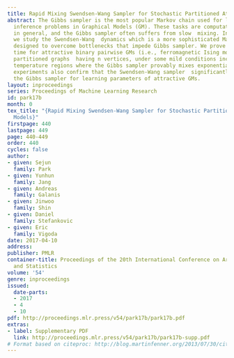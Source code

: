 ```yaml
---
title: Rapid Mixing Swendsen-Wang Sampler for Stochastic Partitioned Attractive Models
abstract: The Gibbs sampler is the most popular Markov chain used for learning and
  inference problems in Graphical Models (GM). These tasks are computationally intractable
  in general, and the Gibbs sampler often suffers from slow  mixing. In this paper,
  we study the Swendsen-Wang  dynamics which is a more sophisticated Markov chain
  designed to overcome bottlenecks that impede Gibbs sampler. We prove O(log n) mixing
  time for attractive binary pairwise GMs (i.e., ferromagnetic Ising models) on stochastic
  partitioned graphs  having n vertices, under some mild conditions including low
  temperature regions where the Gibbs sampler provably mixes exponentially slow. Our
  experiments also confirm that the Swendsen-Wang sampler  significantly outperforms
  the Gibbs sampler for learning parameters of attractive GMs.
layout: inproceedings
series: Proceedings of Machine Learning Research
id: park17b
month: 0
tex_title: "{Rapid Mixing Swendsen-Wang Sampler for Stochastic Partitioned Attractive
  Models}"
firstpage: 440
lastpage: 449
page: 440-449
order: 440
cycles: false
author:
- given: Sejun
  family: Park
- given: Yunhun
  family: Jang
- given: Andreas
  family: Galanis
- given: Jinwoo
  family: Shin
- given: Daniel
  family: Stefankovic
- given: Eric
  family: Vigoda
date: 2017-04-10
address: 
publisher: PMLR
container-title: Proceedings of the 20th International Conference on Artificial Intelligence
  and Statistics
volume: '54'
genre: inproceedings
issued:
  date-parts:
  - 2017
  - 4
  - 10
pdf: http://proceedings.mlr.press/v54/park17b/park17b.pdf
extras:
- label: Supplementary PDF
  link: http://proceedings.mlr.press/v54/park17b/park17b-supp.pdf
# Format based on citeproc: http://blog.martinfenner.org/2013/07/30/citeproc-yaml-for-bibliographies/
---
```

